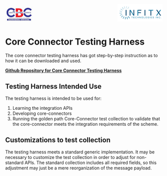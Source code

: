 <div style="display: flex; justify-content: space-between;">
    <img src="images/cbc_logo.jpg" style="width: 88.90px; height: 63.50px;">
    <img src="images/INFITX-TECH_LOGO.png" style="width: 144.50px; height: 55.35px;">
</div>

# Core Connector Testing Harness

The core connector testing harness has got step-by-step instruction as to how it can be downloaded and used.

[**Github Repository for Core Connector Testing Harness**](https://github.com/infitx-org/cbs-core-connector-test-harness)

## Testing Harness Intended Use
The testing harness is intended to be used for:
1. Learning the integration APIs
2. Developing core-connectors 
3. Running the golden path Core-Connector test collection to validate that the core-connector meets the integration requirements of the scheme.

## Customizations to test collection
The testing harness meets a standard generic implementation.
It may be necessary to customize the test collection in order to adjust for non-standard APIs. The standard collection includes all required fields, so this adjustment may just be a mere reorganization of the message payload.
